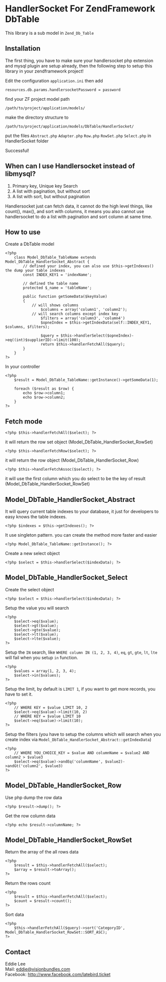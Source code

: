 HandlerSocket For ZendFramework DbTable
========================
This library is a sub model in `Zend_Db_Table`

Installation
-----------
The first thing, you have to make sure your handlersocket php extension and mysql plugin are setup already, then the following step to setup this library in your zendframework project!

Edit the configuration `application.ini` then add 

`resources.db.params.handlersocketPassword = password` 

find your ZF project model path 

`/path/to/project/application/models/`

make the directory structure to 

`/path/to/project/application/models/DbTable/HandlerSocket/`

put the files `Abstract.php` `Adapter.php` `Row.php` `RowSet.php` `Select.php` in HandlerSocket folder

Successful!

When can I use Handlersocket instead of libmysql?
----------
1. Primary key, Unique key Search
2. A list with pagination, but without sort
3. A list with sort, but without pagination

Handlersocket just can fetch data, it cannot do the high level things, like count(), max(), and sort with columns, it means you also cannot use handlersocket to do a list with pagination and sort column at same time.

How to use 
----------
Create a DbTable model
    
    <?php 
        class Model_DbTable_TableName extends Model_DbTable_HandlerSocket_Abstract {
            // defined your index, you can also use $this->getIndexes() the dump your table indexes
            const INDEX_KEY1 = 'indexName';
    
            // defined the table name
            protected $_name = 'tableName';
        
            public function getSomeData($keyValue)
            {
                // will shows columns
                    $columns = array('column1', 'column2');
                // will search columns except index key
                    $filters = array('column3', 'column4')
                    $opneIndex = $this->getIndexData(self::INDEX_KEY1, $columns, $filters);

                    $query = $this->handlerSelect($opneIndex)->eq((int)$supplierID)->limit(100);
                    return $this->handlerFetchAll($query);
            }
        }
    ?>
In your controller

    <?php 
        $result = Model_DbTable_TableName::getInstance()->getSomeData(1);

        foreach ($result as $row) {
            echo $row->column1;
            echo $row->column2;
        }
    ?>
Fetch mode
----------
    <?php $this->handlerFetchAll($select); ?>
it will return the row set object (Model_DbTable_HandlerSocket_RowSet)

    <?php $this->handlerFetchRow($select); ?>
it will return the row object (Model_DbTable_HandlerSocket_Row)

    <?php $this->handlerFetchAssoc($select); ?>
it will use the first column which you do select to be the key of result (Model_DbTable_HandlerSocket_RowSet)

Model_DbTable_HandlerSocket_Abstract 
---------
It will query current table indexes to your database, it just for developers to easy knows the table indexes.

    <?php $indexes = $this->getIndexes(); ?>

It use singleton pattern. you can create the method more faster and easier

    <?php Model_DbTable_TableName::getInstance(); ?>

Create a new select object 
    
    <?php $select = $this->handlerSelect($indexData); ?>

Model_DbTable_HandlerSocket_Select
----------
Create the select object
    
    <?php $select = $this->handlerSelect($indexData); ?>
    
Setup the value you will search

    <?php 
        $select->eq($value);
        $select->gt($value);
        $select->gte($value);
        $select->lt($value);
        $select->lte($value);
    ?>
Setup the `IN` search, like `WHERE column IN (1, 2, 3, 4)`, `eq`, `gt`, `gte`, `lt`, `lte` will fail when you setup `in` function.

    <?php
        $values = array(1, 2, 3, 4);
        $select->in($values);
    ?>
Setup the limit, by default is `LIMIT 1`, if you want to get more records, you have to set it.
    
    <?php
        // WHERE KEY = $value LIMIT 10, 2
        $select->eq($value)->limit(10, 2)
        // WHERE KEY = $value LIMIT 10
        $select->eq($value)->limit(10);
    ?>

Setup the filters (you have to setup the columns which will search when you create index via `Model_DbTable_HandlerSocket_Abstract::getIndexData`)

    <?php
        // WHERE YOU_CHOICE_KEY = $value AND columnName = $value2 AND column2 > $value3
        $select->eq($value)->andEq('columnName', $value2)->andGt('column2', $value3)
    ?>

Model_DbTable_HandlerSocket_Row 
---------
Use php dump the row data

    <?php $result->dump(); ?>

Get the row column data

    <?php echo $result->columnName; ?>

Model_DbTable_HandlerSocket_RowSet 
-------
Return the array of the all rows data

    <?php 
        $result = $this->handlerFetchAll($select); 
        $array = $result->toArray();
    ?>

Return the rows count 

    <?php
        $result = $this->handlerFetchAll($select);
        $count = $result->count();
    ?>

Sort data

    <?php
        $this->handlerFetchAll($query)->sort('CategoryID', Model_DbTable_HandlerSocket_RowSet::SORT_ASC);
    ?>

Contact
----------

Eddie Lee   
Mail: eddie@visionbundles.com   
Facebook: http://www.facebook.com/latebird.ticket  

